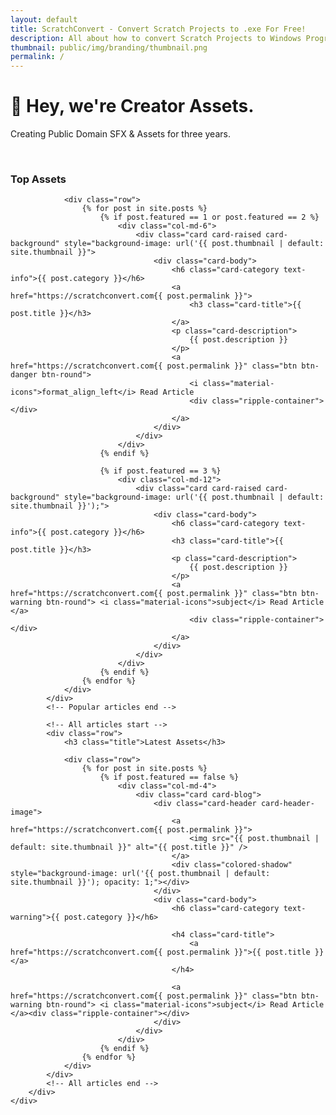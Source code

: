 ```yaml
---
layout: default
title: ScratchConvert - Convert Scratch Projects to .exe For Free!
description: All about how to convert Scratch Projects to Windows Programs, HTML5, and even Mobile Apps completely for free!
thumbnail: public/img/branding/thumbnail.png
permalink: /
---
```


<div class="page-header header-filter header-small" data-parallax="true" style="background-image: url('public/img/misc/header.jpg');">
    <div class="container">
        <div class="row">
            <div class="col-md-8 ml-auto mr-auto text-center">
                <h1 class="title">👋 Hey, we're Creator Assets.</h1>
                <p>Creating Public Domain SFX & Assets for three years.</p>
                <br />
            </div>
        </div>
    </div>
</div>
<div class="main main-raised">
    <div class="container">
        <div class="section section-text">
            <!-- Popular articles start -->
            <div class="row">
                <h3 class="title">Top Assets</h3>

                <div class="row">
                    {% for post in site.posts %}
                        {% if post.featured == 1 or post.featured == 2 %}
                            <div class="col-md-6">
                                <div class="card card-raised card-background" style="background-image: url('{{ post.thumbnail | default: site.thumbnail }}">
                                    <div class="card-body">
                                        <h6 class="card-category text-info">{{ post.category }}</h6>
                                        <a href="https://scratchconvert.com{{ post.permalink }}">
                                            <h3 class="card-title">{{ post.title }}</h3>
                                        </a>
                                        <p class="card-description">
                                            {{ post.description }}
                                        </p>
                                        <a href="https://scratchconvert.com{{ post.permalink }}" class="btn btn-danger btn-round">
                                            <i class="material-icons">format_align_left</i> Read Article
                                            <div class="ripple-container"></div>
                                        </a>
                                    </div>
                                </div>
                            </div>
                        {% endif %}

                        {% if post.featured == 3 %}
                            <div class="col-md-12">
                                <div class="card card-raised card-background" style="background-image: url('{{ post.thumbnail | default: site.thumbnail }}');">
                                    <div class="card-body">
                                        <h6 class="card-category text-info">{{ post.category }}</h6>
                                        <h3 class="card-title">{{ post.title }}</h3>
                                        <p class="card-description">
                                            {{ post.description }}
                                        </p>
                                        <a href="https://scratchconvert.com{{ post.permalink }}" class="btn btn-warning btn-round"> <i class="material-icons">subject</i> Read Article </a>
                                            <div class="ripple-container"></div>
                                        </a>
                                    </div>
                                </div>
                            </div>
                        {% endif %}
                    {% endfor %}
                </div>
            </div>
            <!-- Popular articles end -->

            <!-- All articles start -->
            <div class="row">
                <h3 class="title">Latest Assets</h3>

                <div class="row">
                    {% for post in site.posts %}
                        {% if post.featured == false %}
                            <div class="col-md-4">
                                <div class="card card-blog">
                                    <div class="card-header card-header-image">
                                        <a href="https://scratchconvert.com{{ post.permalink }}">
                                            <img src="{{ post.thumbnail | default: site.thumbnail }}" alt="{{ post.title }}" />
                                        </a>
                                        <div class="colored-shadow" style="background-image: url('{{ post.thumbnail | default: site.thumbnail }}'); opacity: 1;"></div>
                                    </div>
                                    <div class="card-body">
                                        <h6 class="card-category text-warning">{{ post.category }}</h6>

                                        <h4 class="card-title">
                                            <a href="https://scratchconvert.com{{ post.permalink }}">{{ post.title }}</a>
                                        </h4>

                                        <a href="https://scratchconvert.com{{ post.permalink }}" class="btn btn-warning btn-round"> <i class="material-icons">subject</i> Read Article </a><div class="ripple-container"></div>
                                    </div>
                                </div>
                            </div>
                        {% endif %}
                    {% endfor %}
                </div>
            </div>
            <!-- All articles end -->
        </div>
    </div>
</div>
